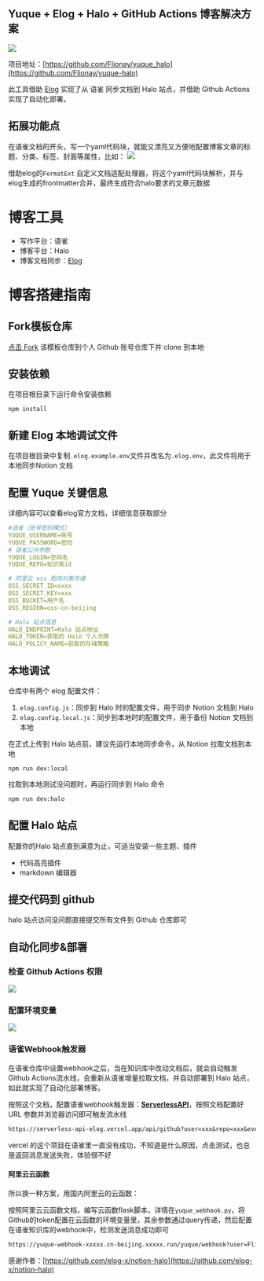 ## Yuque + Elog + Halo + GitHub Actions 博客解决方案
![](../images/42865993630eebbc8c8e6d083b078c79.png)

项目地址：[https://github.com/Flionay/yuque_halo](https://github.com/Flionay/yuque-halo)

此工具借助 [Elog](https://github.com/LetTTGACO/elog) 实现了从 语雀 同步文档到 Halo 站点，并借助 Github Actions 实现了自动化部署。

## 拓展功能点
在语雀文档的开头，写一个yaml代码块，就能又漂亮又方便地配置博客文章的标题、分类、标签、封面等属性，比如：
![](../images/8d0dbb3361d62bf631985a3022a5c31f.png)

借助elog的`FormatExt` 自定义文档适配处理器，将这个yaml代码块解析，并与elog生成的frontmatter合并，最终生成符合halo要求的文章元数据

# 博客工具
+ 写作平台：语雀
+ 博客平台：Halo
+ 博客文档同步：[Elog](https://github.com/LetTTGACO/elog)

# 博客搭建指南
## Fork模板仓库
[点击 Fork](https://github.com/elog-x/notion-halo/fork) 该模板仓库到个人 Github 账号仓库下并 clone 到本地

## 安装依赖
在项目根目录下运行命令安装依赖

```shell
npm install
```

## 新建 Elog 本地调试文件
在项目根目录中复制`.elog.example.env`文件并改名为`.elog.env`，此文件将用于本地同步Notion 文档

## 配置 Yuque 关键信息
详细内容可以查看elog官方文档，详细信息获取部分

```yaml
#语雀（账号密码模式）
YUQUE_USERNAME=账号
YUQUE_PASSWORD=密码
# 语雀公共参数
YUQUE_LOGIN=空间名
YUQUE_REPO=知识库id

# 阿里云 oss 图床对象存储
OSS_SECRET_ID=xxxx
OSS_SECRET_KEY=xxx
OSS_BUCKET=用户名
OSS_REGION=oss-cn-beijing

# Halo 站点信息
HALO_ENDPOINT=Halo 站点地址
HALO_TOKEN=获取的 Halo 个人令牌
HALO_POLICY_NAME=获取的存储策略
```

## 本地调试
仓库中有两个 elog 配置文件：

1. `elog.config.js`：同步到 Halo 时的配置文件，用于同步 Notion 文档到 Halo
2. `elog.config.local.js`：同步到本地时的配置文件，用于备份 Notion 文档到本地

在正式上传到 Halo 站点前，建议先运行本地同步命令，从 Notion 拉取文档到本地

```shell
npm run dev:local
```

拉取到本地测试没问题时，再运行同步到 Halo 命令

```bash
npm run dev:halo
```

## 配置 Halo 站点
配置你的Halo 站点直到满意为止，可适当安装一些主题、插件

+ 代码高亮插件
+ markdown 编辑器

## 提交代码到 github
halo 站点访问没问题直接提交所有文件到 Github 仓库即可

## 自动化同步&部署
### 检查 Github Actions 权限
![](../images/cf3580688101f1f5a1e0327d7d9ed488.png)

### 配置环境变量
![](../images/071db36b1eb8194f56fbe0a29dfe63d7.jpg)

### 语雀Webhook触发器
在语雀仓库中设置webhook之后，当在知识库中改动文档后，就会自动触发 Github Actions流水线，会重新从语雀增量拉取文档，并自动部署到 Halo 站点，如此就实现了自动化部署博客。

按照这个文档，配置语雀webhook触发器：[**ServerlessAPI**](https://github.com/elog-x/serverless-api)，按照文档配置好 URL 参数并浏览器访问即可触发流水线

```latex
https://serverless-api-elog.vercel.app/api/github?user=xxx&repo=xxx&event_type=deploy&token=xxx
```

vercel 的这个项目在语雀里一直没有成功，不知道是什么原因，点击测试，也总是返回消息发送失败，体验很不好

#### 阿里云云函数
所以换一种方案，用国内阿里云的云函数：

按照阿里云云函数文档，编写云函数flask脚本，详情在`yuque_webhook.py`，将Github的token配置在云函数的环境变量里，其余参数通过query传递，然后配置在语雀知识库的webhook中，检测发送消息成功即可

```latex
https://yuque-webhook-xxxxx.cn-beijing.xxxxx.run/yuque/webhook?user=Flionay&repo=yuque_halo&event_type=deploy
```

感谢作者：[https://github.com/elog-x/notion-halo](https://github.com/elog-x/notion-halo)